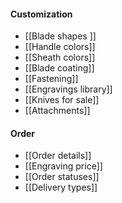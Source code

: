 #### Customization

- [[Blade shapes ]]
- [[Handle colors]]
- [[Sheath colors]]
- [[Blade coating]]
- [[Fastening]]
- [[Engravings library]]
- [[Knives for sale]]
- [[Attachments]] 

#### Order

- [[Order details]]
- [[Engraving price]]
- [[Order statuses]]
- [[Delivery types]]